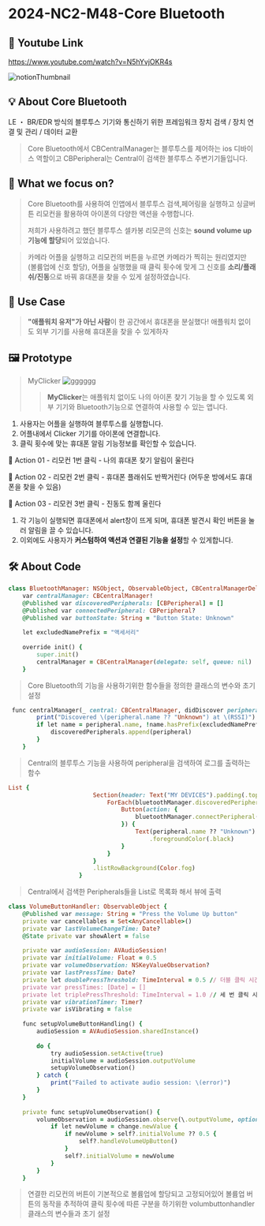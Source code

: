 # 2024-NC2-M48-Core Bluetooth
## 🎥 Youtube Link
https://www.youtube.com/watch?v=N5hYvjOKR4s

![notionThumbnail](https://github.com/DeveloperAcademy-POSTECH/2024-NC2-M48-CoreBluetooth/assets/166346114/f7b0475c-6e43-4bfe-b99e-1fd0c80ceab3)


## 💡 About Core Bluetooth
LE ・ BR/EDR 방식의 블루투스 기기와 통신하기 위한 프레임워크
장치 검색 / 장치 연결 및 관리 / 데이터 교환
> Core Bluetooth에서 CBCentralManager는 블루투스를 제어하는 ios 디바이스 역할이고 CBPeripheral는 Central이 검색한 블루투스 주변기기들입니다.  

## 🎯 What we focus on?
> Core Bluetooth를 사용하여 인앱에서 블루투스 검색,페어링을 실행하고 싱글버튼 리모컨을 활용하여 아이폰의 다양한 액션을 수행합니다.
>
> 저희가 사용하려고 했던 블루투스 셀카봉 리모콘의 신호는 **sound volume up 기능에 할당**되어 있었습니다.

> 카메라 어플을 실행하고 리모컨의 버튼을 누르면 카메라가 찍히는 원리였지만 (볼륨업에 신호 할당), 어플을 실행했을 때 클릭 횟수에 맞게 그 신호를 **소리/플래쉬/진동**으로 바꿔 휴대폰을 찾을 수 있게 설정하였습니다.

## 💼 Use Case
> **"애플워치 유저"가 아닌 사람**이 한 공간에서 휴대폰을 분실했다!
애플워치 없이도 외부 기기를 사용해 휴대폰을 찾을 수 있게하자

## 🖼️ Prototype
> MyClicker
![gggggg](https://github.com/DeveloperAcademy-POSTECH/2024-NC2-M48-CoreBluetooth/assets/166346114/d5502ce7-60e4-40bd-8669-b598b6053c58)
> > **MyClicker**는 애플워치 없이도 나의 아이폰 찾기 기능을 할 수 있도록 외부 기기와 Bluetooth기능으로 연결하여 사용할 수 있는 앱니다.
> 

1. 사용자는 어플을 실행하여 블루투스를 실행합니다.
2. 어플내에서 Clicker 기기를 아이폰에 연결합니다.
3. 클릭 횟수에 맞는 휴대폰 알림 기능정보를 확인할 수 있습니다.

<aside>
👀 Action 01 - 리모컨 1번 클릭 - 나의 휴대폰 찾기 알림이 울린다

👀 Action 02 - 리모컨 2번 클릭 - 휴대폰 플래쉬도 반짝거린다 (어두운 방에서도 휴대폰을 찾을 수 있음)

👀 Action 03 - 리모컨 3번 클릭 - 진동도 함께 울린다
</aside>

1. 각 기능이 실행되면 휴대폰에서 alert창이 뜨게 되며, 휴대폰 발견시 확인 버튼을 눌러 알림을 끌 수 있습니다.
2. 이외에도 사용자가 **커스텀하여 액션과 연결된 기능을 설정**할 수 있게합니다.

## 🛠️ About Code

```ruby
class BluetoothManager: NSObject, ObservableObject, CBCentralManagerDelegate, CBPeripheralDelegate {
    var centralManager: CBCentralManager!
    @Published var discoveredPeripherals: [CBPeripheral] = []
    @Published var connectedPeripheral: CBPeripheral?
    @Published var buttonState: String = "Button State: Unknown"
    
    let excludedNamePrefix = "액세서리"
    
    override init() {
        super.init()
        centralManager = CBCentralManager(delegate: self, queue: nil)
    }
```
> Core Bluetooth의 기능을 사용하기위한 함수들을 정의한 클래스의 변수와 초기 설정
```ruby
 func centralManager(_ central: CBCentralManager, didDiscover peripheral: CBPeripheral, advertisementData: [String : Any], rssi RSSI: NSNumber) {
        print("Discovered \(peripheral.name ?? "Unknown") at \(RSSI)")
        if let name = peripheral.name, !name.hasPrefix(excludedNamePrefix), !discoveredPeripherals.contains(where: { $0.identifier == peripheral.identifier }) {
            discoveredPeripherals.append(peripheral)
        }
    }
```
> Central의 블루투스 기능을 사용하여 peripheral을 검색하여 로그를 출력하는 함수
```ruby
List {
                        Section(header: Text("MY DEVICES").padding(.top, -10).padding(.leading, -13).bold()) {
                            ForEach(bluetoothManager.discoveredPeripherals, id: \.identifier) { peripheral in
                                Button(action: {
                                    bluetoothManager.connectPeripheral(peripheral)
                                }) {
                                    Text(peripheral.name ?? "Unknown")
                                        .foregroundColor(.black)
                                }
                            }
                        }
                        .listRowBackground(Color.fog)
                    }
```
> Central에서 검색한 Peripherals들을 List로 목록화 해서 뷰에 출력
```ruby
class VolumeButtonHandler: ObservableObject {
    @Published var message: String = "Press the Volume Up button"
    private var cancellables = Set<AnyCancellable>()
    private var lastVolumeChangeTime: Date?
    @State private var showAlert = false
    
    private var audioSession: AVAudioSession!
    private var initialVolume: Float = 0.5
    private var volumeObservation: NSKeyValueObservation?
    private var lastPressTime: Date?
    private let doublePressThreshold: TimeInterval = 0.5 // 더블 클릭 시간 간격
    private var pressTimes: [Date] = []
    private let triplePressThreshold: TimeInterval = 1.0 // 세 번 클릭 시간 간격
    private var vibrationTimer: Timer?
    private var isVibrating = false
    
    func setupVolumeButtonHandling() {
        audioSession = AVAudioSession.sharedInstance()
        
        do {
            try audioSession.setActive(true)
            initialVolume = audioSession.outputVolume
            setupVolumeObservation()
        } catch {
            print("Failed to activate audio session: \(error)")
        }
    }
    
    private func setupVolumeObservation() {
        volumeObservation = audioSession.observe(\.outputVolume, options: [.new]) { [weak self] (audioSession, change) in
            if let newVolume = change.newValue {
                if newVolume > self?.initialVolume ?? 0.5 {
                    self?.handleVolumeUpButton()
                }
                self?.initialVolume = newVolume
            }
        }
    }
```
> 연결한 리모컨의 버튼이 기본적으로 볼륨업에 할당되고 고정되어있어 볼륨업 버튼의 동작을 추적하여 클릭 횟수에 따른 구분을 하기위한 volumbuttonhandler클래스의 변수들과 초기 설정
